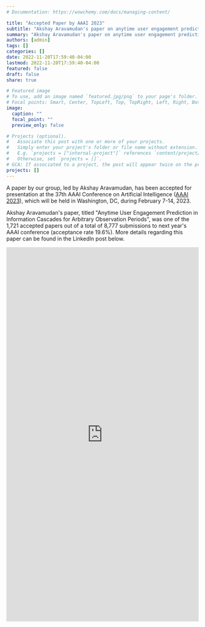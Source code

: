 ```yaml
---
# Documentation: https://wowchemy.com/docs/managing-content/

title: "Accepted Paper by AAAI 2023"
subtitle: "Akshay Aravamudan's paper on anytime user engagement prediction in social media was accepted at AAAI 2023."
summary: "Akshay Aravamudan's paper on anytime user engagement prediction in social media was accepted at AAAI 2023."
authors: [admin]
tags: []
categories: []
date: 2022-11-20T17:59:40-04:00
lastmod: 2022-11-20T17:59:40-04:00
featured: false
draft: false
share: true

# Featured image
# To use, add an image named `featured.jpg/png` to your page's folder.
# Focal points: Smart, Center, TopLeft, Top, TopRight, Left, Right, BottomLeft, Bottom, BottomRight.
image:
  caption: ""
  focal_point: ""
  preview_only: false

# Projects (optional).
#   Associate this post with one or more of your projects.
#   Simply enter your project's folder or file name without extension.
#   E.g. `projects = ["internal-project"]` references `content/project/deep-learning/index.md`.
#   Otherwise, set `projects = []`.
# GCA: If associated to a project, the post will appear twice on the project page.
projects: []
---
```


A paper by our group, led by Akshay Aravamudan, has been accepted for presentation at the 37th  AAAI Conference on Artificial Intelligence ([AAAI 2023](https://aaai.org/Conferences/AAAI-23/)), which will be held in Washington, DC, during February 7-14, 2023.

<!--more-->

Akshay Aravamudan's paper, titled "Anytime User Engagement Prediction in Information Cascades for Arbitrary Observation Periods", was one of the 1,721 accepted papers out of a total of 8,777 submissions to next year's AAAI conference (acceptance rate 19.6%). More details regarding this paper can be found in the LinkedIn post below.


<iframe src="https://www.linkedin.com/embed/feed/update/urn:li:share:7000146790440124416" allowfullscreen="" title="Embedded post" width="100%" height="979" frameborder="0"></iframe>


